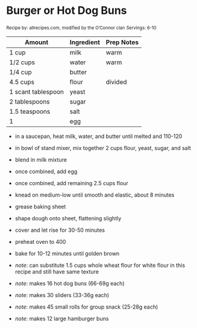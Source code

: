 # Burger or Hot Dog Buns

<small>Recipe by: allrecipes.com, modified by the O’Connor clan</small>
<small>Servings: 6-10</small>

| Amount             | Ingredient | Prep Notes |
| ------------------ | :--------- | :--------- |
| 1 cup              | milk       | warm       |
| 1/2 cups           | water      | warm       |
| 1/4 cup            | butter     |            |
| 4.5 cups           | flour      | divided    |
| 1 scant tablespoon | yeast      |            |
| 2 tablespoons      | sugar      |            |
| 1.5 teaspoons      | salt       |            |
| 1                  | egg        |            |

- in a saucepan, heat milk, water, and butter until melted and 110-120
- in bowl of stand mixer, mix together 2 cups flour, yeast, sugar, and salt
- blend in milk mixture
- once combined, add egg
- once combined, add remaining 2.5 cups flour
- knead on medium-low until smooth and elastic, about 8 minutes
- grease baking sheet
- shape dough onto sheet, flattening slightly
- cover and let rise for 30-50 minutes
- preheat oven to 400
- bake for 10-12 minutes until golden brown

- _note_: can substitute 1.5 cups whole wheat flour for white flour in this recipe and still have same texture
- _note_: makes 16 hot dog buns (66-69g each)
- _note_: makes 30 sliders (33-36g each)
- _note_: makes 45 small rolls for group snack (25-28g each)
- _note_: makes 12 large hamburger buns
